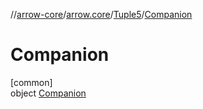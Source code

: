 //[arrow-core](../../../../index.md)/[arrow.core](../../index.md)/[Tuple5](../index.md)/[Companion](index.md)

# Companion

[common]\
object [Companion](index.md)
